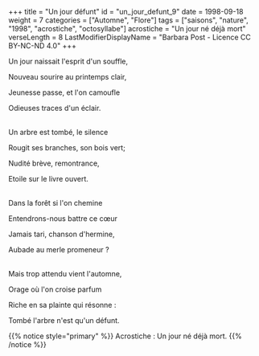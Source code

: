 +++
title = "Un jour défunt"
id = "un_jour_defunt_9"
date = 1998-09-18
weight = 7
categories = ["Automne", "Flore"]
tags = ["saisons", "nature", "1998", "acrostiche", "octosyllabe"]
acrostiche = "Un jour né déjà mort"
verseLength = 8
LastModifierDisplayName = "Barbara Post - Licence CC BY-NC-ND 4.0"
+++

Un jour naissait l'esprit d'un souffle,

Nouveau sourire au printemps clair,

Jeunesse passe, et l'on camoufle

Odieuses traces d'un éclair.

 \
Un arbre est tombé, le silence

Rougit ses branches, son bois vert;

Nudité brève, remontrance,

Etoile sur le livre ouvert.

 \
Dans la forêt si l'on chemine

Entendrons-nous battre ce cœur

Jamais tari, chanson d'hermine,

Aubade au merle promeneur ?

 \
Mais trop attendu vient l'automne,

Orage où l'on croise parfum

Riche en sa plainte qui résonne :

Tombé l'arbre n'est qu'un défunt.

{{% notice style="primary" %}}
Acrostiche : Un jour né déjà mort.
{{% /notice %}}

